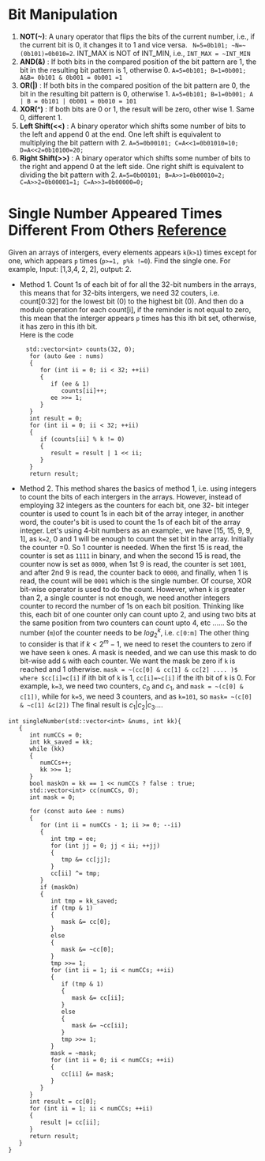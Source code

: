 # Bit Manipulation 
1. **NOT(~)**: A unary operator that flips the bits of the current number, i.e., if the current bit is 0, it changes it to 1 and vice versa. ` N=5=0b101; ~N=~(0b101)=0b010=2`. INT_MAX is NOT of INT_MIN, i.e., `INT_MAX = ~INT_MIN`
2. **AND(&)** : If both bits in the compared position of the bit pattern are 1, the bit in the resulting bit pattern is 1, otherwise 0. `A=5=0b101; B=1=0b001; A&B= 0b101 & 0b001 = 0b001 =1`
3. **OR(|)** : If both bits in the compared position of the bit pattern are 0, the bit in the resulting bit pattern is 0, otherwise 1. `A=5=0b101; B=1=0b001; A | B = 0b101 | 0b001 = 0b010 = 101`
4. **XOR(^)** : If both bits are 0 or 1, the result will be zero, other wise 1. Same 0, different 1. 
5. **Left Shift(<<)** : A binary operator which shifts some number of bits to the left and append 0 at the end.  One left shift is equivalent to multiplying the bit pattern with 2. `A=5=0b00101; C=A<<1=0b01010=10; D=A<<2=0b10100=20;`
6. **Right Shift(>>)** : A binary operator which shifts some number of bits to the right and append 0 at the left side. One right shift is equivalent to dividing the bit pattern with 2. `A=5=0b00101; B=A>>1=0b00010=2; C=A>>2=0b00001=1; C=A>>3=0b00000=0;` 

# Single Number Appeared Times Different From Others [Reference](https://leetcode.com/problems/single-number-ii/solutions/43295/detailed-explanation-and-generalization-of-the-bitwise-operation-method-for-single-numbers/)

Given an arrays of intergers, every elements appears `k`(`k>1`) times except for one, which appears `p` times (`p>=1, p%k !=0`). Find the single one. For example, Input: [1,3,4, 2, 2], output: 2. 
- Method 1. Count 1s of each bit of for all the 32-bit numbers in the arrays, this means that for 32-bits intergers, we need 32 couters, i.e. count[0:32] for the lowest bit (0) to the highest bit (0). And then do a modulo operation for each count[i], if the reminder is not equal to zero, this mean that the interger appears `p` times has this ith bit set, otherwise, it has zero in this ith bit.   
Here is the code 
```
     std::vector<int> counts(32, 0); 
      for (auto &ee : nums)
      {
         for (int ii = 0; ii < 32; ++ii)
         {
            if (ee & 1)
               counts[ii]++;
            ee >>= 1;
         }
      }
      int result = 0;
      for (int ii = 0; ii < 32; ++ii)
      {
         if (counts[ii] % k != 0)
         {
            result = result | 1 << ii;
         }
      }
      return result;
```

- Method 2. This method shares the basics of method 1, i.e. using integers to count the bits of each intergers in the arrays. However, instead of employing 32 integers as the counters for each bit, one 32- bit integer counter is used to count 1s in each bit of the array integer, in another word, the couter's bit is used to count the 1s of each bit of the array integer. Let's using 4-bit numbers as an example:, we have [15, 15, 9, 9, 1], as `k=2`, 0 and 1 will be enough to count the set bit in the array.  Initially the counter =0. So 1 counter is needed. When the first 15 is read, the counter is set as `1111` in binary, and when the second 15 is read, the counter now is set as `0000`, when 1st 9 is read, the counter is set `1001`, and after 2nd 9 is read, the counter back to `0000`, and finally, when 1 is read, the count will be `0001` which is the single number. Of course, XOR bit-wise operator is used to do the count. 
However, when k is greater than 2, a single counter is not enough, we need another integers counter to record the number of 1s on each bit position. Thinking like this, each bit of one counter only can count upto 2, and using two bits at the same position from two counters can count upto 4, etc ...... So the number (`m`)of the counter needs to be $log_2^k$, i.e. `c[0:m]`
The other thing to consider is that if $k <2^m-1$, we need to reset the counters to zero if we have seen `k` ones.   A mask is needed, and we can use this mask to do bit-wise add `&` with each counter. We want the mask be zero if `k` is reached and 1 otherwise. `mask = ~(cc[0] & cc[1] & cc[2] .... )$  where $cc[i]=c[i]` if ith bit of `k` is 1, `cc[i]=~c[i]` if the ith bit of `k` is 0. For example, `k=3`, we need two counters, $c_0$ and $c_1$, and `mask = ~(c[0] & c[1])`, while for `k=5`, we need 3 counters, and as `k=101`, so `mask= ~(c[0] & ~c[1] &c[2])`
The final result is $c_1 | c_2 | c_3 ....$
```
int singleNumber(std::vector<int> &nums, int kk){
   {
      int numCCs = 0;
      int kk_saved = kk;
      while (kk)
      {
         numCCs++;
         kk >>= 1;
      }
      bool maskOn = kk == 1 << numCCs ? false : true;
      std::vector<int> cc(numCCs, 0);
      int mask = 0;

      for (const auto &ee : nums)
      {
         for (int ii = numCCs - 1; ii >= 0; --ii)
         {
            int tmp = ee;
            for (int jj = 0; jj < ii; ++jj)
            {
               tmp &= cc[jj];
            }
            cc[ii] ^= tmp;
         }
         if (maskOn)
         {
            int tmp = kk_saved;
            if (tmp & 1)
            {
               mask &= cc[0];
            }
            else
            {
               mask &= ~cc[0];
            }
            tmp >>= 1;
            for (int ii = 1; ii < numCCs; ++ii)
            {
               if (tmp & 1)
               {
                  mask &= cc[ii];
               }
               else
               {
                  mask &= ~cc[ii];
               }
               tmp >>= 1;
            }
            mask = ~mask;
            for (int ii = 0; ii < numCCs; ++ii)
            {
               cc[ii] &= mask;
            }
         }
      }
      int result = cc[0];
      for (int ii = 1; ii < numCCs; ++ii)
      {
         result |= cc[ii];
      }
      return result;
   }
}
```